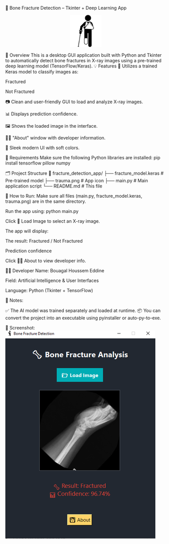 🦴 Bone Fracture Detection – Tkinter + Deep Learning App
<p align="center"> <img src="trauma.png" alt="App Icon" width="100"/> </p>
📌 Overview
This is a desktop GUI application built with Python and Tkinter to automatically detect bone fractures in X-ray images using a pre-trained deep learning model (TensorFlow/Keras).
💡 Features
🧠 Utilizes a trained Keras model to classify images as:

Fractured

Not Fractured

📷 Clean and user-friendly GUI to load and analyze X-ray images.

📊 Displays prediction confidence.

🖼️ Shows the loaded image in the interface.

👨‍💻 "About" window with developer information.

🎨 Sleek modern UI with soft colors.

🧪 Requirements
Make sure the following Python libraries are installed:
pip install tensorflow pillow numpy

🗂️ Project Structure
📁 fracture_detection_app/
├── fracture_model.keras        # Pre-trained model
├── trauma.png                  # App icon
├── main.py                     # Main application script
└── README.md                   # This file

🚀 How to Run:
Make sure all files (main.py, fracture_model.keras, trauma.png) are in the same directory.

Run the app using:
python main.py

Click 📂 Load Image to select an X-ray image.

The app will display:

The result: Fractured / Not Fractured

Prediction confidence

Click 👨‍💻 About to view developer info.

👨‍💻 Developer
Name: Bouagal Houssem Eddine

Field: Artificial Intelligence & User Interfaces

Language: Python (Tkinter + TensorFlow)

📌 Notes:

✅ The AI model was trained separately and loaded at runtime.
📦 You can convert the project into an executable using pyinstaller or auto-py-to-exe.

🧊 Screenshot:
![App Screenshot](screenshot.png)
